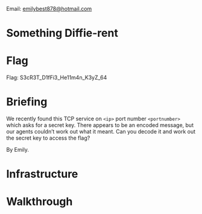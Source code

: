 Email: emilybest878@hotmail.com
# Something Diffie-rent

# Flag
Flag: S3cR3T_D1fFi3_He11m4n_K3yZ_64
# Briefing
We recently found this TCP service on `<ip>` port number `<portnumber>` which asks for a secret key. There appears to be an encoded message, but our agents couldn’t work out what it meant.  Can you decode it and work out the secret key to access the flag?

By Emily.

# Infrastructure

# Walkthrough

